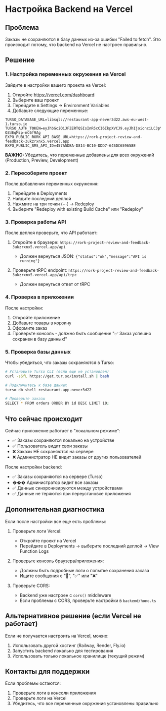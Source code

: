 # Настройка Backend на Vercel

## Проблема
Заказы не сохраняются в базу данных из-за ошибки "Failed to fetch". Это происходит потому, что backend на Vercel не настроен правильно.

## Решение

### 1. Настройка переменных окружения на Vercel

Зайдите в настройки вашего проекта на Vercel:
1. Откройте https://vercel.com/dashboard
2. Выберите ваш проект
3. Перейдите в Settings → Environment Variables
4. Добавьте следующие переменные:

```
TURSO_DATABASE_URL=libsql://restaurant-app-never3d22.aws-eu-west-1.turso.io
TURSO_AUTH_TOKEN=eyJhbGciOiJFZERTQSIsInR5cCI6IkpXVCJ9.eyJhIjoicnciLCJpYXQiOjE3NTkyOTg2NjAsImlkIjoiNmFhZWM3NjQtYWI0MS00NTdlLTg3MjEtODY5ZjIyMDE5OTc5IiwicmlkIjoiMzc3MWNjMDAtNGNmMy00Y2FlLTk4ZjQtN2E1OWYxNTU4MGQ2In0.b2OyNKShbcaa7ae8LnhjHX0jSH0GFxk_J55isBqrQqG5rfAXrPBjOxmdAS5YKNzX511MA-OZdEqMzp-mC6f9Ag
EXPO_PUBLIC_RORK_API_BASE_URL=https://rork-project-review-and-feedback-3ukzrxnx5.vercel.app
EXPO_PUBLIC_SMS_API_ID=457A5DBA-D814-BC10-DDD7-645DC659658E
```

**ВАЖНО:** Убедитесь, что переменные добавлены для всех окружений (Production, Preview, Development)

### 2. Пересоберите проект

После добавления переменных окружения:
1. Перейдите в Deployments
2. Найдите последний деплой
3. Нажмите на три точки (⋯) → Redeploy
4. Выберите "Redeploy with existing Build Cache" или "Redeploy"

### 3. Проверка работы API

После деплоя проверьте, что API работает:

1. Откройте в браузере: `https://rork-project-review-and-feedback-3ukzrxnx5.vercel.app/api`
   - Должен вернуться JSON: `{"status":"ok","message":"API is running"}`

2. Проверьте tRPC endpoint: `https://rork-project-review-and-feedback-3ukzrxnx5.vercel.app/api/trpc`
   - Должен вернуться ответ от tRPC

### 4. Проверка в приложении

После настройки:
1. Откройте приложение
2. Добавьте товары в корзину
3. Оформите заказ
4. Проверьте консоль - должно быть сообщение "✅ Заказ успешно сохранен в базу данных!"

### 5. Проверка базы данных

Чтобы убедиться, что заказы сохраняются в Turso:

```bash
# Установите Turso CLI (если еще не установлен)
curl -sSfL https://get.tur.so/install.sh | bash

# Подключитесь к базе данных
turso db shell restaurant-app-never3d22

# Проверьте заказы
SELECT * FROM orders ORDER BY id DESC LIMIT 10;
```

## Что сейчас происходит

Сейчас приложение работает в "локальном режиме":
- ✅ Заказы сохраняются локально на устройстве
- ✅ Пользователь видит свои заказы
- ❌ Заказы НЕ сохраняются на сервере
- ❌ Администратор НЕ видит заказы от других пользователей

После настройки backend:
- ✅ Заказы сохраняются на сервере (Turso)
- ��� Администратор видит все заказы
- ✅ Данные синхронизируются между устройствами
- ✅ Данные не теряются при переустановке приложения

## Дополнительная диагностика

Если после настройки все еще есть проблемы:

1. Проверьте логи Vercel:
   - Откройте проект на Vercel
   - Перейдите в Deployments → выберите последний деплой → View Function Logs

2. Проверьте консоль браузера/приложения:
   - Должны быть подробные логи о попытке сохранения заказа
   - Ищите сообщения с "🔄", "✅" или "❌"

3. Проверьте CORS:
   - Backend уже настроен с `cors()` middleware
   - Если проблемы с CORS, проверьте настройки в `backend/hono.ts`

## Альтернативное решение (если Vercel не работает)

Если не получается настроить на Vercel, можно:

1. Использовать другой хостинг (Railway, Render, Fly.io)
2. Запустить backend локально для тестирования
3. Использовать только локальное хранилище (текущий режим)

## Контакты для поддержки

Если проблемы остаются:
1. Проверьте логи в консоли приложения
2. Проверьте логи на Vercel
3. Убедитесь, что все переменные окружения установлены правильно
